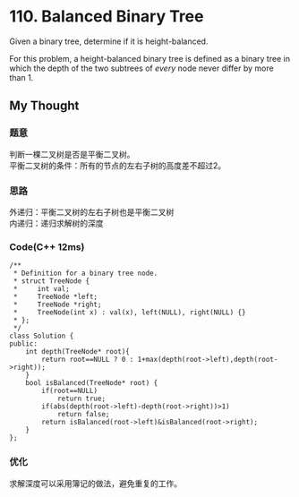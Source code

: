 # 110. Balanced Binary Tree
Given a binary tree, determine if it is height-balanced.

For this problem, a height-balanced binary tree is defined as a binary tree in which the depth of the two subtrees of *every* node never differ by more than 1.
## My Thought
### 题意
判断一棵二叉树是否是平衡二叉树。  
平衡二叉树的条件：所有的节点的左右子树的高度差不超过2。
### 思路
外递归：平衡二叉树的左右子树也是平衡二叉树  
内递归：递归求解树的深度
### Code(C++ 12ms)

	/**
     * Definition for a binary tree node.
     * struct TreeNode {
     *     int val;
     *     TreeNode *left;
     *     TreeNode *right;
     *     TreeNode(int x) : val(x), left(NULL), right(NULL) {}
     * };
     */
    class Solution {
    public:
        int depth(TreeNode* root){
            return root==NULL ? 0 : 1+max(depth(root->left),depth(root->right));
        }
        bool isBalanced(TreeNode* root) {
            if(root==NULL)
                return true;
            if(abs(depth(root->left)-depth(root->right))>1)
                return false;
            return isBalanced(root->left)&isBalanced(root->right);
        }
    };

### 优化
求解深度可以采用簿记的做法，避免重复的工作。